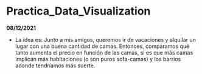 # Practica_Data_Visualization
**08/12/2021**

- La idea es: Junto a mis amigos, queremos ir de vacaciones y alquilar un lugar con una buena cantidad de camas. Entonces, comparamos qué tanto aumenta el precio en función de las camas, si es que más camas implican más habitaciones (o son puros sofa-camas) y los barrios adonde tendríamos más suerte.
